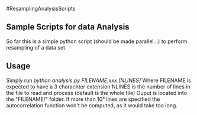 #ResamplingAnalysisScripts

## Sample Scripts for data Analysis
So far this is a simple python script (should be made parallel...) to perform resampling of a data set.

## Usage
Simply run _python analysis.py FILENAME.xxx [NLINES]_
Where FILENAME is expected to have a 3 charachter extension NLINES is the number of lines in the file to read and process (default is the whole file)
Ouput is located into the "FILENAME/" folder.
If more than 10⁵ lines are specified the autocorrelation function won't be computed, as it would take too long.
